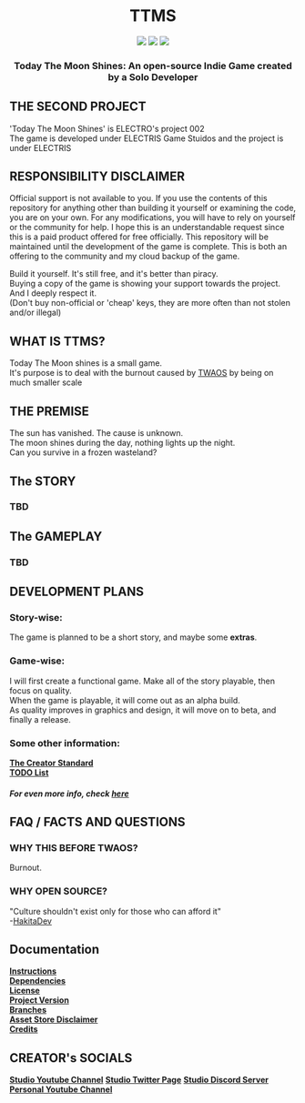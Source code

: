 <div align=center>

# TTMS

<p align="center">
<a href="https://img.shields.io/github/downloads/ItzELECTR0/TWAOS/total.svg?style=for-the-badge"><img src="https://img.shields.io/github/downloads/ItzELECTR0/TWAOS/total.svg?style=for-the-badge&color=CAF979"></a>
<a href="https://img.shields.io/badge/Made_With-Unity-%2302569B.svg?style=for-the-badge&logo=Unity&logoColor=white"><img src="https://img.shields.io/badge/Made_With-Unity-%2302569B.svg?style=for-the-badge&logo=Unity&logoColor=white"></a>
<a href="https://img.shields.io/badge/Made_For-PC-3DDC84?style=for-the-badge&logo=windows&logoColor=white"><img src="https://img.shields.io/badge/Made_For-PC-3DDC84?style=for-the-badge&logo=windows&logoColor=white"></a>
</p>

### Today The Moon Shines: An open-source Indie Game created by a Solo Developer

</div>

## THE SECOND PROJECT
'Today The Moon Shines' is ELECTRO's project 002
<br>The game is developed under ELECTRIS Game Stuidos and the project is under ELECTRIS

## RESPONSIBILITY DISCLAIMER

Official support is not available to you. If you use the contents of this repository for anything other than building it yourself or examining the code, you are on your own. For any modifications, you will have to rely on yourself or the community for help. I hope this is an understandable request since this is a paid product offered for free officially. This repository will be maintained until the development of the game is complete. This is both an offering to the community and my cloud backup of the game.

Build it yourself. It's still free, and it's better than piracy.
<br>Buying a copy of the game is showing your support towards the project. And I deeply respect it.
<br>(Don't buy non-official or 'cheap' keys, they are more often than not stolen and/or illegal)

## WHAT IS TTMS?
Today The Moon shines is a small game.
<br> It's purpose is to deal with the burnout caused by [TWAOS](https://github.com/ItzELECTR0/TWAOS) by being on much smaller scale

## THE PREMISE
The sun has vanished. The cause is unknown.
<br>The moon shines during the day, nothing lights up the night.
<br>Can you survive in a frozen wasteland?

## The STORY
### TBD

## The GAMEPLAY
### TBD

## DEVELOPMENT PLANS

### Story-wise:
The game is planned to be a short story, and maybe some <b>extras</b>.

### Game-wise:
I will first create a functional game. Make all of the story playable, then focus on quality.
<br>When the game is playable, it will come out as an alpha build.
<br>As quality improves in graphics and design, it will move on to beta, and finally a release.

### Some other information:
**[The Creator Standard](Documentation/CREATE.md)**
<br>**[TODO List](Documentation/TODO.md)**

##### For even more info, check **[here](Documentation/PLANS.md)**

## FAQ / FACTS AND QUESTIONS

### WHY THIS BEFORE TWAOS?

Burnout.

### WHY OPEN SOURCE?

"Culture shouldn't exist only for those who can afford it"
<br> -[HakitaDev](https://x.com/@HakitaDev)

## Documentation

**[Instructions](Documentation/INSTRUCTIONS.md)**
<br>**[Dependencies](Documentation/DEPENDENCIES.md)**
<br>**[License](LICENSE.md)**
<br>**[Project Version](Documentation/VERSION.md)**
<br>**[Branches](Documentation/BRANCHES.md)**
<br>**[Asset Store Disclaimer](Documentation/ASSET-DISCLAIMER.md)**
<br>**[Credits](Documentation/CREDITS.md)**

## CREATOR's SOCIALS

**[Studio Youtube Channel](https://www.youtube.com/@ELECTRIS)** **[Studio Twitter Page](https://x.com/@0xELTS)** **[Studio Discord Server](https://discord.gg/TgtCGKxbZr)**
<br> **[Personal Youtube Channel](https://www.youtube.com/@ELEC7RO)**
